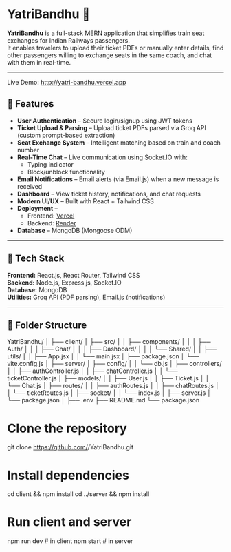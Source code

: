 # YatriBandhu 🚆

**YatriBandhu** is a full-stack MERN application that simplifies train seat exchanges for Indian Railways passengers.  
It enables travelers to upload their ticket PDFs or manually enter details, find other passengers willing to exchange seats in the same coach, and chat with them in real-time.

---

Live Demo: http://yatri-bandhu.vercel.app

## 🚀 Features

- **User Authentication** – Secure login/signup using JWT tokens  
- **Ticket Upload & Parsing** – Upload ticket PDFs parsed via Groq API (custom prompt-based extraction)  
- **Seat Exchange System** – Intelligent matching based on train and coach number  
- **Real-Time Chat** – Live communication using Socket.IO with:
  - Typing indicator  
  - Block/unblock functionality  
- **Email Notifications** – Email alerts (via Email.js) when a new message is received  
- **Dashboard** – View ticket history, notifications, and chat requests  
- **Modern UI/UX** – Built with React + Tailwind CSS  
- **Deployment** –  
  - Frontend: [Vercel](https://vercel.com/)  
  - Backend: [Render](https://render.com/)  
- **Database** – MongoDB (Mongoose ODM)

---

## 🧱 Tech Stack

**Frontend:** React.js, React Router, Tailwind CSS  
**Backend:** Node.js, Express.js, Socket.IO  
**Database:** MongoDB  
**Utilities:** Groq API (PDF parsing), Email.js (notifications)

---

## 🧩 Folder Structure

YatriBandhu/
│
├── client/
│   ├── src/
│   │   ├── components/
│   │   │   ├── Auth/
│   │   │   ├── Chat/
│   │   │   ├── Dashboard/
│   │   │   └── Shared/
│   │   ├── utils/
│   │   ├── App.jsx
│   │   └── main.jsx
│   ├── package.json
│   └── vite.config.js
│
├── server/
│   ├── config/
│   │   └── db.js
│   ├── controllers/
│   │   ├── authController.js
│   │   ├── chatController.js
│   │   └── ticketController.js
│   ├── models/
│   │   ├── User.js
│   │   ├── Ticket.js
│   │   └── Chat.js
│   ├── routes/
│   │   ├── authRoutes.js
│   │   ├── chatRoutes.js
│   │   └── ticketRoutes.js
│   ├── socket/
│   │   └── index.js
│   ├── server.js
│   └── package.json
│
├── .env
├── README.md
└── package.json

# Clone the repository
git clone https://github.com/<Harshjoshiit>/YatriBandhu.git

# Install dependencies
cd client && npm install
cd ../server && npm install

# Run client and server
npm run dev   # in client
npm start     # in server

